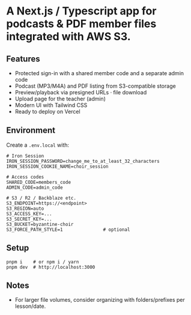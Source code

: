 # A Next.js / Typescript app for podcasts & PDF member files integrated with AWS S3.

## Features
- Protected sign-in with a shared member code and a separate admin code
- Podcast (MP3/M4A) and PDF listing from S3-compatible storage
- Preview/playback via presigned URLs · file download
- Upload page for the teacher (admin)
- Modern UI with Tailwind CSS
- Ready to deploy on Vercel

## Environment
Create a `.env.local` with:
```
# Iron Session
IRON_SESSION_PASSWORD=change_me_to_at_least_32_characters
IRON_SESSION_COOKIE_NAME=choir_session

# Access codes
SHARED_CODE=members_code
ADMIN_CODE=admin_code

# S3 / R2 / Backblaze etc.
S3_ENDPOINT=https://<endpoint>
S3_REGION=auto
S3_ACCESS_KEY=...
S3_SECRET_KEY=...
S3_BUCKET=byzantine-choir
S3_FORCE_PATH_STYLE=1               # optional
```

## Setup
```
pnpm i    # or npm i / yarn
pnpm dev  # http://localhost:3000
```

## Notes
- For larger file volumes, consider organizing with folders/prefixes per lesson/date.
```
